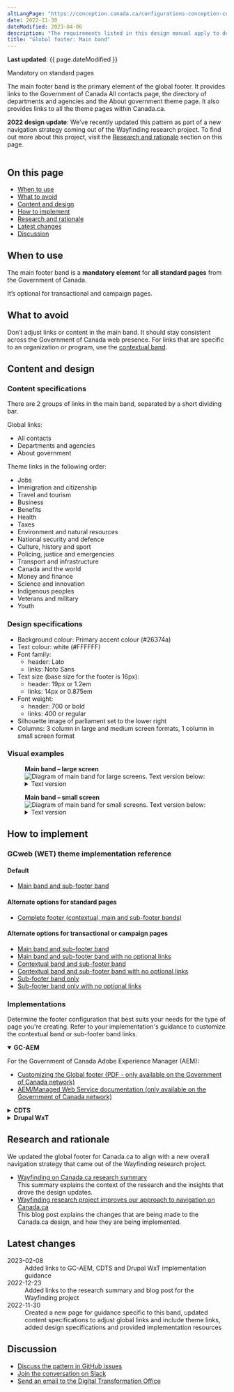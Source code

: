 ```yaml
---
altLangPage: "https://conception.canada.ca/configurations-conception-communes/pied-page-principale.html"
date: 2022-11-30
dateModified: 2023-04-06
description: "The requirements listed in this design manual apply to departments and other portions of the federal public administration as set out in Schedules I, I.1 and II of the Financial Administration Act. As such, in-scope institutions must apply Canada.ca design requirements for all public-facing web sites or digital services."
title: "Global footer: Main band"
---
```

<p><strong>Last updated</strong>: {{ page.dateModified }}</p>
<p><span class="label label-danger">Mandatory on standard pages</span></p>
<p>The main footer band is the primary element of the global footer. It provides links to the Government of Canada All contacts
  page, the directory of departments and agencies and the About government theme page. It also provides links to all the
  theme pages within Canada.ca.</p>
<p><strong>2022 design update</strong>: We’ve recently updated this pattern as part of a new navigation strategy coming
  out of the Wayfinding research project. To find out more about this project, visit the <a href="#research">Research and rationale</a> section on this page.</p>
<div class="pattern-demo mrgn-tp-lg"><img src="../../images/footer-main-crop.jpg" class="img-responsive" alt=""></div>
<section>
  <h2>On this page</h2>
  <ul>
    <li><a href="#use">When to use</a></li>
    <li><a href="#avoid">What to avoid</a></li>
    <li><a href="#design">Content and design</a></li>
    <li><a href="#implement">How to implement</a></li>
    <li><a href="#research">Research and rationale</a></li>
    <li><a href="#latest">Latest changes</a></li>
    <li><a href="#discuss">Discussion</a></li>
  </ul>
</section>
<h2 id="use">When to use</h2>
<p>The main footer band is a <strong>mandatory element</strong> for <strong>all standard pages</strong> from the Government of Canada.</p>
<p>It’s optional for transactional and campaign pages.</p>
<h2 id="avoid">What to avoid</h2>
<p>Don’t adjust links or content in the main band. It should stay consistent across the Government of Canada web
  presence. For links that are specific to an organization or program, use the <a href="./site-footer-contextual.html">contextual band</a>.</p>
<h2 id="design">Content and design</h2>
<h3>Content specifications</h3>
<p>There are 2 groups of links in the main band, separated by a short dividing bar.</p>
<p>Global links:</p>
<ul>
  <li>All contacts</li>
  <li>Departments and agencies</li>
  <li>About government</li>
</ul>
<p>Theme links in the following order:</p>
<ul>
  <li>Jobs</li>
  <li>Immigration and citizenship</li>
  <li>Travel and tourism</li>
  <li>Business</li>
  <li>Benefits</li>
  <li>Health</li>
  <li>Taxes</li>
  <li>Environment and natural resources</li>
  <li>National security and defence</li>
  <li>Culture, history and sport</li>
  <li>Policing, justice and emergencies</li>
  <li>Transport and infrastructure</li>
  <li>Canada and the world</li>
  <li>Money and finance</li>
  <li>Science and innovation</li>
  <li>Indigenous peoples</li>
  <li>Veterans and military</li>
  <li>Youth</li>
</ul>
<h3>Design specifications</h3>
<ul>
  <li>Background colour: Primary accent colour (#26374a)</li>
  <li>Text colour: white (#FFFFFF)</li>
  <li>Font family:
    <ul>
      <li>header: Lato</li>
      <li>links: Noto Sans</li>
    </ul>
  </li>
  <li>Text size (base size for the footer is 16px):
    <ul>
      <li>header: 19px or 1.2em</li>
      <li>links: 14px or 0.875em</li>
    </ul>
  </li>
  <li>Font weight:
    <ul>
      <li>header: 700 or bold</li>
      <li>links: 400 or regular</li>
    </ul>
  </li>
  <li>Silhouette image of parliament set to the lower right</li>
  <li>Columns: 3 column in large and medium screen formats, 1 column in small screen format</li>
</ul>
<h3>Visual examples</h3>
<div class="pattern-demo mrgn-bttm-md">
  <figure class="mrgn-bttm-lg">
    <figcaption><b>Main band – large screen</b></figcaption>
    <img src="../../images/footer-main.jpg" class="img-responsive"
				alt="Diagram of main band for large screens. Text version below:">
    <details>
      <summary class="wb-toggle" data-toggle="{&quot;print&quot;:&quot;on&quot;}">Text version</summary>
      <p>On large screens the main band is arranged in 3 columns and contains links to “All contacts,” “Departments and agencies,” and “About government.” There is a small decorative line as a break before continuing with links to all themes and audiences.</p>
    </details>
  </figure>
</div>
<div class="pattern-demo">
  <figure class="mrgn-bttm-lg">
    <figcaption><b>Main band – small screen</b></figcaption>
    <img src="../../images/footer-main-mobile.jpg" class="img-responsive"
				alt="Diagram of main band for small screens. Text version below:">
    <details>
      <summary class="wb-toggle" data-toggle="{&quot;print&quot;:&quot;on&quot;}">Text version</summary>
      <p>On small screens the main band is arranged in a single column and contains links to “All contacts,” “Departments and agencies,” and “About government.” There is a small decorative line as a break before continuing with links to all themes and audiences.</p>
    </details>
  </figure>
</div>
<section>
  <h2 id="implement">How to implement</h2>
  <h3>GCweb (WET) theme implementation reference</h3>
  <h4>Default</h4>
  <ul>
    <li><a href="https://wet-boew.github.io/GCWeb/sites/footers/no-footer-contextual-en.html">Main band and sub-footer band</a></li>
  </ul>
  <h4>Alternate options for standard pages</h4>
  <ul>
    <li><a href="https://wet-boew.github.io/GCWeb/sites/footers/footers-en.html">Complete footer (contextual, main and sub-footer bands)</a></li>
  </ul>
  <h4>Alternate options for transactional or campaign pages</h4>
  <ul>
    <li><a href="https://wet-boew.github.io/GCWeb/sites/footers/no-footer-contextual-en.html">Main band and sub-footer band</a></li>
    <li><a href="https://wet-boew.github.io/GCWeb/sites/footers/only-footer-main-en.html">Main band and sub-footer band with no optional links</a></li>
    <li><a href="https://wet-boew.github.io/GCWeb/sites/footers/no-footer-main-en.html">Contextual band and sub-footer band</a></li>
    <li><a href="https://wet-boew.github.io/GCWeb/sites/footers/only-footer-contextual-en.html">Contextual band and sub-footer band with no optional links</a></li>
    <li><a href="https://wet-boew.github.io/GCWeb/sites/footers/only-footer-corporate-en.html">Sub-footer band only</a></li>
    <li><a href="https://wet-boew.github.io/GCWeb/sites/footers/no-footers-en.html">Sub-footer band only with no optional links</a></li>
  </ul>
</section>
<section>
  <h3>Implementations</h3>
  <p>Determine the footer configuration that best suits your needs for the type of page you're creating. Refer to your implementation's guidance to customize the contextual band or sub-footer band links.</p>
  <div class="wb-tabs mrgn-tp-lg">
    <div class="tabpanels">
      <details id="004" open="open">
        <summary><strong>GC-AEM</strong></summary>
        <p class="mrgn-tp-lg">For the Government of Canada Adobe Experience Manager (AEM):</p>
        <ul>
          <li><a href="https://www.gcpedia.gc.ca/gcwiki/images/2/22/AEM-6.5-Documentation-Unit_3-1-1-_Customizing_Global_Footer.pdf">Customizing the Global footer (PDF - only available on the Government of Canada network)</a></li>
          <li><a href="https://www.gcpedia.gc.ca/wiki/AEM_GC-specific_Documentation_6.5">AEM/Managed Web Service documentation (only available on the Government of Canada network)</a></li>
        </ul>
      </details>
      <details id="005">
        <summary><strong>CDTS</strong></summary>
        <p class="mrgn-tp-lg">For the Centrally Deployed Templates Solution (CDTS):</p>
        <ul>
          <li><a href="https://cdts.service.canada.ca/app/cls/WET/gcweb/v4_0_47/cdts/samples/footer-en.html">Complete footer (contextual, main, sub-footer bands)</a></li>
          <li><a href="https://cenw-wscoe.github.io/sgdc-cdts/docs/index-en.html">CDTS documentation</a></li>
        </ul>
      </details>
      <details id="006">
        <summary><strong>Drupal WxT</strong></summary>
        <p class="mrgn-tp-lg">For Drupal WxT:</p>
        <ul>
          <li><a href="https://drupalwxt.github.io/en/">Drupal WxT documentation</a></li>
        </ul>
        <p>2023 footer update:</p>
        <ul>
          <li><a href="https://github.com/drupalwxt/wxt/releases/tag/4.4.1">Drupal WxT (4.4.1) release notes</a></li>
          <li><a href="https://drupalwxt.github.io/en/docs/general/update/">Drupal WxT update process</a></li>
        </ul>
      </details>
    </div>
  </div>
</section>
<section>
  <h2 id="research">Research and rationale</h2>
  <p>We updated the global footer for Canada.ca to align with a new overall navigation strategy that came out of the
    Wayfinding research project.</p>
  <ul>
    <li><a href="https://blog.canada.ca/research-summaries/wayfinding-on-canada-ca">Wayfinding on Canada.ca research summary</a><br>
      This summary explains the context of the research and the insights that drove the design updates.</li>
    <li><a href="https://blog.canada.ca/2022/12/21/wayfinding-research-project">Wayfinding research project improves our approach to navigation on Canada.ca</a><br>
      This blog post explains the changes that are being made to the Canada.ca design, and how they are being implemented.</li>
  </ul>
</section>
<section>
  <h2 id="latest">Latest changes</h2>
  <dl class="dl-horizontal">
    <dt>
      <time datetime="2023-02-08" class="link-muted">2023-02-08</time>
    </dt>
    <dd>Added links to GC-AEM, CDTS and Drupal WxT implementation guidance</dd>
    <dt>
      <time datetime="2022-12-23" class="link-muted">2022-12-23</time>
    </dt>
    <dd>Added links to the research summary and blog post for the Wayfinding project</dd>
    <dt>
      <time datetime="2022-11-30" class="link-muted">2022-11-30</time>
    </dt>
    <dd>Created a new page for guidance specific to this band, updated content specifications to adjust global links and include
      theme links, added design specifications and provided implementation resources</dd>
  </dl>
</section>
<section>
  <h2 id="discuss">Discussion</h2>
  <ul>
    <li><a href="https://github.com/canada-ca/design-system-systeme-conception/issues">Discuss the pattern in GitHub
      issues</a></li>
    <li><a href="https://design-gc-conception.slack.com/join/shared_invite/enQtODE1OTc5Mzg5NzQ4LWQ3MjZjMTdjMjk2ZTZmMTJjYWQ3ZmRiNDYwYjRmN2NjYzQyNjFlNDBlY2FkNWE1ODg2YjExY2QwZmVjN2MwMGM">Join the conversation on Slack</a></li>
    <li><a href="mailto:dto.btn@tbs-sct.gc.ca">Send an email to the Digital Transformation Office</a></li>
  </ul>
</section>
